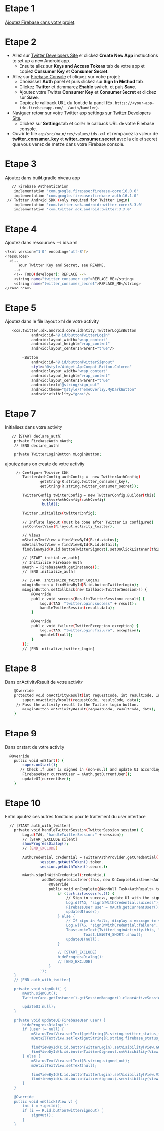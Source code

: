 # Etape 1 
[Ajoutez Firebase dans votre projet](https://firebase.google.com/docs/android/setup).

# Etape 2

- Allez sur [Twitter Developers Site](https://apps.twitter.com) et clickez **Create New App**
  instructions to set up a new Android app.
  - Ensuite allez sur **Keys and Access Tokens** tab de votre app et copiez  **Consumer Key** et **Consumer Secret**.
- Allez sur [Firebase Console](https://console.firebase.google.com) et cliquez sur votre projet:
  - Choisissez  **Auth** panel et puis clickez sur **Sign In Method** tab.
  - Clickez **Twitter** et demmarez  **Enable** switch, et puis  **Save**.
  - Ajoutez votre Twitter **Consumer Key** et **Consumer Secret** et clickez sur **Save**.
  - Copiez le callback URL du font de la panel (Ex.
    `https://<your-app-id>.firebaseapp.com/__/auth/handler`).
- Naviguer retour sur votre Twitter app settings sur [Twitter Developers Site](https://apps.twitter.com). 
  - Clickez sur  **Settings** tab et
  coller le  callback URL de votre Firebase console.
- Ouvrir le file `app/src/main/res/values/ids.xml` et remplacez la valeur de  **twitter_consumer_key**
  et **witter_consumer_secret** avec la cle et secret que vous venez de mettre dans votre Firebase console.

# Etape 3
Ajoutez dans build.gradle niveau app
```sh
   // Firebase Authentication
    implementation 'com.google.firebase:firebase-core:16.0.6'
    implementation 'com.google.firebase:firebase-auth:16.1.0'
 // Twitter Android SDK (only required for Twitter Login)
    implementation 'com.twitter.sdk.android:twitter-core:3.3.0'
    implementation 'com.twitter.sdk.android:twitter:3.3.0'

```

# Etape 4
Ajoutez dans ressources --> ids.xml
```sh
<?xml version="1.0" encoding="utf-8"?>
<resources>
  <!--
      Your Twitter Key and Secret, see README.
    -->
    <!-- TODO(developer): REPLACE -->
    <string name="twitter_consumer_key">REPLACE_ME</string>
    <string name="twitter_consumer_secret">REPLACE_ME</string>
</resources>

```

# Etape 5
Ajoutez dans le file layout xml de votre activity
```sh
   <com.twitter.sdk.android.core.identity.TwitterLoginButton
            android:id="@+id/buttonTwitterLogin"
            android:layout_width="wrap_content"
            android:layout_height="wrap_content"
            android:layout_centerInParent="true"/>

        <Button
            android:id="@+id/buttonTwitterSignout"
            style="@style/Widget.AppCompat.Button.Colored"
            android:layout_width="wrap_content"
            android:layout_height="wrap_content"
            android:layout_centerInParent="true"
            android:text="@string/sign_out"
            android:theme="@style/ThemeOverlay.MyDarkButton"
            android:visibility="gone"/>
```

# Etape 7
Initialisez dans votre activity
```sh
   // [START declare_auth]
    private FirebaseAuth mAuth;
    // [END declare_auth]

    private TwitterLoginButton mLoginButton;
```
ajoutez dans on create de votre activity
```sh
     // Configure Twitter SDK
        TwitterAuthConfig authConfig =  new TwitterAuthConfig(
                getString(R.string.twitter_consumer_key),
                getString(R.string.twitter_consumer_secret));

        TwitterConfig twitterConfig = new TwitterConfig.Builder(this)
                .twitterAuthConfig(authConfig)
                .build();

        Twitter.initialize(twitterConfig);

        // Inflate layout (must be done after Twitter is configured)
        setContentView(R.layout.activity_twitter);

        // Views
        mStatusTextView = findViewById(R.id.status);
        mDetailTextView = findViewById(R.id.detail);
        findViewById(R.id.buttonTwitterSignout).setOnClickListener(this);

        // [START initialize_auth]
        // Initialize Firebase Auth
        mAuth = FirebaseAuth.getInstance();
        // [END initialize_auth]

        // [START initialize_twitter_login]
        mLoginButton = findViewById(R.id.buttonTwitterLogin);
        mLoginButton.setCallback(new Callback<TwitterSession>() {
            @Override
            public void success(Result<TwitterSession> result) {
                Log.d(TAG, "twitterLogin:success" + result);
                handleTwitterSession(result.data);
            }

            @Override
            public void failure(TwitterException exception) {
                Log.w(TAG, "twitterLogin:failure", exception);
                updateUI(null);
            }
        });
        // [END initialize_twitter_login]
```

# Etape 8
Dans onActivityResult de votre activity
```sh
    @Override
    protected void onActivityResult(int requestCode, int resultCode, Intent data) {
        super.onActivityResult(requestCode, resultCode, data);
     // Pass the activity result to the Twitter login button.
        mLoginButton.onActivityResult(requestCode, resultCode, data);
    }
```
# Etape 9
Dans onstart de votre activity
```sh
  @Override
    public void onStart() {
        super.onStart();
       // Check if user is signed in (non-null) and update UI accordingly.
        FirebaseUser currentUser = mAuth.getCurrentUser();
        updateUI(currentUser);
    }
```
# Etape 10
Enfin ajoutez ces autres fonctions pour le traitement du user interface
```sh
  // [START auth_with_twitter]
    private void handleTwitterSession(TwitterSession session) {
        Log.d(TAG, "handleTwitterSession:" + session);
        // [START_EXCLUDE silent]
        showProgressDialog();
        // [END_EXCLUDE]

        AuthCredential credential = TwitterAuthProvider.getCredential(
                session.getAuthToken().token,
                session.getAuthToken().secret);

        mAuth.signInWithCredential(credential)
                .addOnCompleteListener(this, new OnCompleteListener<AuthResult>() {
                    @Override
                    public void onComplete(@NonNull Task<AuthResult> task) {
                        if (task.isSuccessful()) {
                            // Sign in success, update UI with the signed-in user's information
                            Log.d(TAG, "signInWithCredential:success");
                            FirebaseUser user = mAuth.getCurrentUser();
                            updateUI(user);
                        } else {
                            // If sign in fails, display a message to the user.
                            Log.w(TAG, "signInWithCredential:failure", task.getException());
                            Toast.makeText(TwitterLoginActivity.this, "Authentication failed.",
                                    Toast.LENGTH_SHORT).show();
                            updateUI(null);
                        }

                        // [START_EXCLUDE]
                        hideProgressDialog();
                        // [END_EXCLUDE]
                    }
                });
    }
    // [END auth_with_twitter]

    private void signOut() {
        mAuth.signOut();
        TwitterCore.getInstance().getSessionManager().clearActiveSession();

        updateUI(null);
    }

    private void updateUI(FirebaseUser user) {
        hideProgressDialog();
        if (user != null) {
            mStatusTextView.setText(getString(R.string.twitter_status_fmt, user.getDisplayName()));
            mDetailTextView.setText(getString(R.string.firebase_status_fmt, user.getUid()));

            findViewById(R.id.buttonTwitterLogin).setVisibility(View.GONE);
            findViewById(R.id.buttonTwitterSignout).setVisibility(View.VISIBLE);
        } else {
            mStatusTextView.setText(R.string.signed_out);
            mDetailTextView.setText(null);

            findViewById(R.id.buttonTwitterLogin).setVisibility(View.VISIBLE);
            findViewById(R.id.buttonTwitterSignout).setVisibility(View.GONE);
        }
    }

    @Override
    public void onClick(View v) {
        int i = v.getId();
        if (i == R.id.buttonTwitterSignout) {
            signOut();
        }
    }
```


